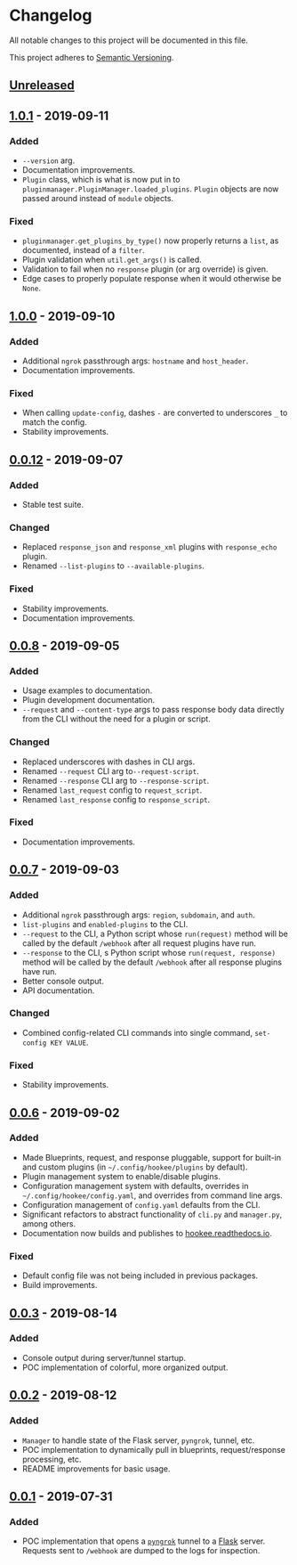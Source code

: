 # Changelog
All notable changes to this project will be documented in this file.

This project adheres to [Semantic Versioning](https://semver.org/spec/v2.0.0.html).

## [Unreleased](https://github.com/alexdlaird/hookee/compare/1.0.1...HEAD)

## [1.0.1](https://github.com/alexdlaird/hookee/compare/1.0.0...1.0.1) - 2019-09-11
### Added
- `--version` arg.
- Documentation improvements.
- `Plugin` class, which is what is now put in to `pluginmanager.PluginManager.loaded_plugins`. `Plugin` objects are now passed around instead of `module` objects.

### Fixed
- `pluginmanager.get_plugins_by_type()` now properly returns a `list`, as documented, instead of a `filter`.
- Plugin validation when `util.get_args()` is called.
- Validation to fail when no `response` plugin (or arg override) is given.
- Edge cases to properly populate response when it would otherwise be `None`.

## [1.0.0](https://github.com/alexdlaird/hookee/compare/0.0.12...1.0.0) - 2019-09-10
### Added
- Additional `ngrok` passthrough args: `hostname` and `host_header`.
- Documentation improvements.

### Fixed
- When calling `update-config`, dashes `-` are converted to underscores `_` to match the config.
- Stability improvements.

## [0.0.12](https://github.com/alexdlaird/hookee/compare/0.0.8...0.0.12) - 2019-09-07
### Added
- Stable test suite.

### Changed
- Replaced `response_json` and `response_xml` plugins with `response_echo` plugin.
- Renamed `--list-plugins` to `--available-plugins`.

### Fixed
- Stability improvements.
- Documentation improvements.

## [0.0.8](https://github.com/alexdlaird/hookee/compare/0.0.7...0.0.8) - 2019-09-05
### Added
- Usage examples to documentation.
- Plugin development documentation.
- `--request` and `--content-type` args to pass response body data directly from the CLI without the need for a plugin or script.

### Changed
- Replaced underscores with dashes in CLI args.
- Renamed `--request` CLI arg to`--request-script`.
- Renamed `--response` CLI arg to `--response-script`.
- Renamed `last_request` config to `request_script`.
- Renamed `last_response` config to `response_script`.

### Fixed
- Documentation improvements.

## [0.0.7](https://github.com/alexdlaird/hookee/compare/0.0.6...0.0.7) - 2019-09-03
### Added
- Additional `ngrok` passthrough args: `region`, `subdomain`, and `auth`.
- `list-plugins` and `enabled-plugins` to the CLI.
- `--request` to the CLI, a Python script whose `run(request)` method will be called by the default `/webhook` after all request plugins have run.
- `--response` to the CLI, s Python script whose `run(request, response)` method will be called by the default `/webhook` after all response plugins have run.
- Better console output.
- API documentation.

### Changed
- Combined config-related CLI commands into single command, `set-config KEY VALUE`.

### Fixed
- Stability improvements.

## [0.0.6](https://github.com/alexdlaird/hookee/compare/0.0.5...0.0.6) - 2019-09-02
### Added
- Made Blueprints, request, and response pluggable, support for built-in and custom plugins (in `~/.config/hookee/plugins` by default).
- Plugin management system to enable/disable plugins.
- Configuration management system with defaults, overrides in `~/.config/hookee/config.yaml`, and overrides from command line args.
- Configuration management of `config.yaml` defaults from the CLI.
- Significant refactors to abstract functionality of `cli.py` and `manager.py`, among others.
- Documentation now builds and publishes to [hookee.readthedocs.io](https://hookee.readthedocs.io).

### Fixed
- Default config file was not being included in previous packages.
- Build improvements.

## [0.0.3](https://github.com/alexdlaird/hookee/compare/0.0.2...0.0.3) - 2019-08-14
### Added
- Console output during server/tunnel startup.
- POC implementation of colorful, more organized output.

## [0.0.2](https://github.com/alexdlaird/hookee/compare/0.0.1...0.0.2) - 2019-08-12
### Added
- `Manager` to handle state of the Flask server, `pyngrok`, tunnel, etc.
- POC implementation to dynamically pull in blueprints, request/response processing, etc.
- README improvements for basic usage.

## [0.0.1](https://github.com/alexdlaird/hookee/releases/tag/0.0.1) - 2019-07-31
### Added
- POC implementation that opens a [`pyngrok`](https://pyngrok.readthedocs.io/en/latest/index.html) tunnel to a [Flask](https://flask.palletsprojects.com/en/1.1.x/) server. Requests sent to `/webhook` are dumped to the logs for inspection.
